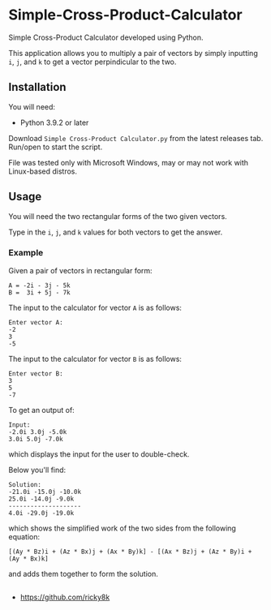 # Simple-Cross-Product-Calculator
Simple Cross-Product Calculator developed using Python.

This application allows you to multiply a pair of vectors by simply inputting `i`, `j`, and `k` to get a vector perpindicular to the two.

## Installation
You will need:
- Python 3.9.2 or later

Download `Simple Cross-Product Calculator.py` from the latest releases tab. Run/open to start the script.

File was tested only with Microsoft Windows, may or may not work with Linux-based distros.

## Usage
You will need the two rectangular forms of the two given vectors.

Type in the `i`, `j`, and `k` values for both vectors to get the answer.

### Example
Given a pair of vectors in rectangular form:
```
A = -2i - 3j - 5k
B =  3i + 5j - 7k
```
The input to the calculator for vector `A` is as follows:
```
Enter vector A:
-2
3
-5
```
The input to the calculator for vector `B` is as follows:
```
Enter vector B:
3
5
-7
```
To get an output of:
```
Input:
-2.0i 3.0j -5.0k
3.0i 5.0j -7.0k
```
which displays the input for the user to double-check.

Below you'll find:
```
Solution:
-21.0i -15.0j -10.0k
25.0i -14.0j -9.0k
--------------------
4.0i -29.0j -19.0k
```
which shows the simplified work of the two sides from the following equation:
```
[(Ay * Bz)i + (Az * Bx)j + (Ax * By)k] - [(Ax * Bz)j + (Az * By)i + (Ay * Bx)k]
```
and adds them together to form the solution.

## 
- https://github.com/ricky8k
